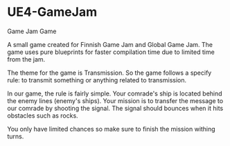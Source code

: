 # UE4-GameJam
Game Jam Game

A small game created for Finnish Game Jam and Global Game Jam. The game uses pure blueprints for faster compilation time due to limited time from the jam.

The theme for the game is Transmission. So the game follows a specify rule: to transmit something or anything related to transmission.

In our game, the rule is fairly simple. Your comrade's ship is located behind the enemy lines (enemy's ships). Your mission is to transfer the message
to our comrade by shooting the signal. The signal should bounces when it hits obstacles such as rocks. 

You only have limited chances so make sure to finish the mission withing turns.

